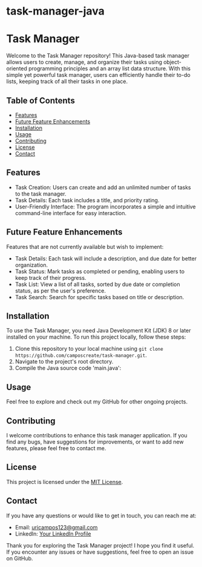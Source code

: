 # task-manager-java
# Task Manager

Welcome to the Task Manager repository! This Java-based task manager allows users to create, manage, and organize their tasks using object-oriented programming principles and an array list data structure. With this simple yet powerful task manager, users can efficiently handle their to-do lists, keeping track of all their tasks in one place.

## Table of Contents
- [Features](#features)
- [Future Feature Enhancements](#future)
- [Installation](#installation)
- [Usage](#usage)
- [Contributing](#contributing)
- [License](#license)
- [Contact](#contact)

## Features

- Task Creation: Users can create and add an unlimited number of tasks to the task manager.
- Task Details: Each task includes a title, and priority rating.
- User-Friendly Interface: The program incorporates a simple and intuitive command-line interface for easy interaction.

## Future Feature Enhancements
Features that are not currently available but wish to implement:

- Task Details: Each task will include a description, and due date for better organization.
- Task Status: Mark tasks as completed or pending, enabling users to keep track of their progress.
- Task List: View a list of all tasks, sorted by due date or completion status, as per the user's preference.
- Task Search: Search for specific tasks based on title or description.

## Installation

To use the Task Manager, you need Java Development Kit (JDK) 8 or later installed on your machine.
To run this project locally, follow these steps:

1. Clone this repository to your local machine using `git clone https://github.com/camposcreate/task-manager.git`.
2. Navigate to the project's root directory.
3. Compile the Java source code 'main.java':

## Usage

Feel free to explore and check out my GitHub for other ongoing projects.

## Contributing

I welcome contributions to enhance this task manager application. If you find any bugs, have suggestions for improvements, or want to add new features, please feel free to contact me.

## License

This project is licensed under the [MIT License](LICENSE).

## Contact

If you have any questions or would like to get in touch, you can reach me at:
- Email: uricampos123@gmail.com
- LinkedIn: [Your LinkedIn Profile](https://www.linkedin.com/in/uriel-campos-a76838214/)

Thank you for exploring the Task Manager project! I hope you find it useful. If you encounter any issues or have suggestions, feel free to open an issue on GitHub.
